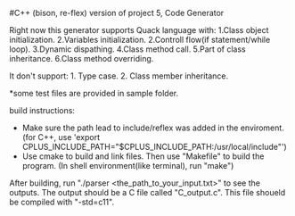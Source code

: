 #C++ (bison, re-flex) version of project 5, Code Generator

Right now this generator supports Quack language with:
    1.Class object initialization.
    2.Variables initialization.
    2.Controll flow(if statement/while loop).
    3.Dynamic dispathing.
    4.Class method call.
    5.Part of class inheritance.
    6.Class method overriding. 

It don't support:
    1. Type case.
    2. Class member inheritance.


*some test files are provided in sample folder.


build instructions: 
* Make sure the path lead to include/reflex was added in the enviroment. (for C++, use 'export CPLUS_INCLUDE_PATH="$CPLUS_INCLUDE_PATH:/usr/local/include"')
* Use cmake to build and link files. Then use "Makefile" to build the program. (In shell environment(like terminal), run "make")

After building, run "./parser <the_path_to_your_input.txt>" to see the outputs. The output should be a C file called "C_output.c". This file shoueld be compiled with "-std=c11". 
